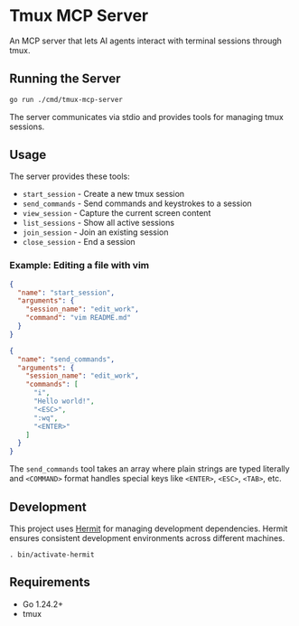 # Tmux MCP Server

An MCP server that lets AI agents interact with terminal sessions through tmux.

## Running the Server

```bash
go run ./cmd/tmux-mcp-server
```

The server communicates via stdio and provides tools for managing tmux sessions.

## Usage

The server provides these tools:

- `start_session` - Create a new tmux session
- `send_commands` - Send commands and keystrokes to a session
- `view_session` - Capture the current screen content
- `list_sessions` - Show all active sessions
- `join_session` - Join an existing session
- `close_session` - End a session

### Example: Editing a file with vim

```json
{
  "name": "start_session",
  "arguments": {
    "session_name": "edit_work",
    "command": "vim README.md"
  }
}
```

```json
{
  "name": "send_commands",
  "arguments": {
    "session_name": "edit_work",
    "commands": [
      "i",
      "Hello world!",
      "<ESC>",
      ":wq",
      "<ENTER>"
    ]
  }
}
```

The `send_commands` tool takes an array where plain strings are typed literally and `<COMMAND>` format handles special keys like `<ENTER>`, `<ESC>`, `<TAB>`, etc.

## Development

This project uses [Hermit](https://cashapp.github.io/hermit/) for managing development dependencies. Hermit ensures consistent development environments across different machines.

```
. bin/activate-hermit
```

## Requirements

- Go 1.24.2+
- tmux

